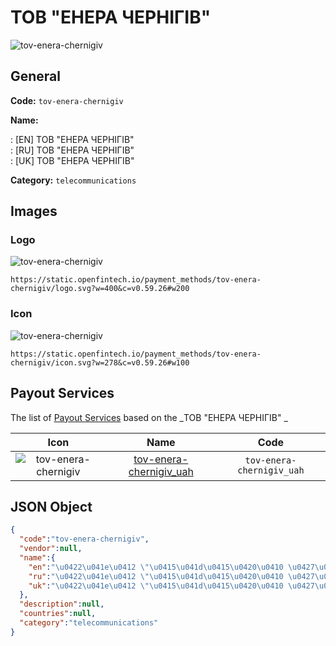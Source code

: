 
# ТОВ "ЕНЕРА ЧЕРНІГІВ"  
![tov-enera-chernigiv](https://static.openfintech.io/payment_methods/tov-enera-chernigiv/logo.svg?w=400&c=v0.59.26#w200)  

## General 
**Code:** `tov-enera-chernigiv` 
 
**Name:** 
 
:	[EN] ТОВ "ЕНЕРА ЧЕРНІГІВ"  
:	[RU] ТОВ "ЕНЕРА ЧЕРНІГІВ"  
:	[UK] ТОВ "ЕНЕРА ЧЕРНІГІВ"  
 
**Category:** `telecommunications` 
 

## Images 

### Logo 
![tov-enera-chernigiv](https://static.openfintech.io/payment_methods/tov-enera-chernigiv/logo.svg?w=400&c=v0.59.26#w200)  

```
https://static.openfintech.io/payment_methods/tov-enera-chernigiv/logo.svg?w=400&c=v0.59.26#w200
```  

### Icon 
![tov-enera-chernigiv](https://static.openfintech.io/payment_methods/tov-enera-chernigiv/icon.svg?w=278&c=v0.59.26#w100)  

```
https://static.openfintech.io/payment_methods/tov-enera-chernigiv/icon.svg?w=278&c=v0.59.26#w100
```  

## Payout Services 
 
The list of [Payout Services](/payout-services/) based on the _ТОВ "ЕНЕРА ЧЕРНІГІВ" _ 

|Icon|Name|Code| 
|:---:|:---:|:---:| 
|![tov-enera-chernigiv](https://static.openfintech.io/payout_methods/tov-enera-chernigiv/icon.svg?w=278&c=v0.59.26#w40) |[tov-enera-chernigiv_uah](/payout-services/tov-enera-chernigiv_uah/)|`tov-enera-chernigiv_uah`| 
 

## JSON Object 

```json
{
  "code":"tov-enera-chernigiv",
  "vendor":null,
  "name":{
    "en":"\u0422\u041e\u0412 \"\u0415\u041d\u0415\u0420\u0410 \u0427\u0415\u0420\u041d\u0406\u0413\u0406\u0412\" ",
    "ru":"\u0422\u041e\u0412 \"\u0415\u041d\u0415\u0420\u0410 \u0427\u0415\u0420\u041d\u0406\u0413\u0406\u0412\" ",
    "uk":"\u0422\u041e\u0412 \"\u0415\u041d\u0415\u0420\u0410 \u0427\u0415\u0420\u041d\u0406\u0413\u0406\u0412\" "
  },
  "description":null,
  "countries":null,
  "category":"telecommunications"
}
```  
